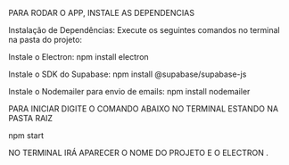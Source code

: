 PARA RODAR O APP, INSTALE AS DEPENDENCIAS

Instalação de Dependências: Execute os seguintes comandos no terminal na pasta do projeto:

Instale o Electron: npm install electron

Instale o SDK do Supabase: npm install @supabase/supabase-js

Instale o Nodemailer para envio de emails: npm install nodemailer


PARA INICIAR DIGITE O COMANDO ABAIXO NO TERMINAL ESTANDO NA PASTA RAIZ

npm start

NO TERMINAL IRÁ APARECER O NOME DO PROJETO E O ELECTRON .